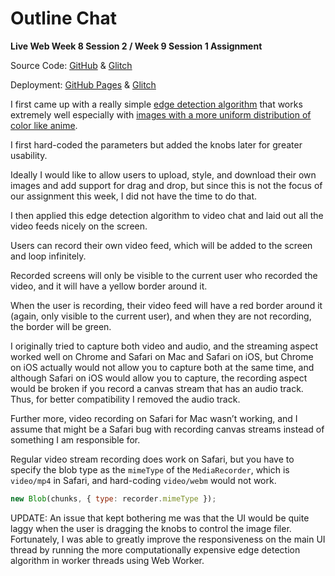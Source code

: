 # Outline Chat

**Live Web Week 8 Session 2 / Week 9 Session 1 Assignment**

Source Code: [GitHub](https://github.com/zhumingcheng697/Live-Web/tree/main/outline-chat) & [Glitch](https://glitch.com/edit/#!/mccoy-zhu-outline-chat)

Deployment: [GitHub Pages](https://zhumingcheng697.github.io/Live-Web/outline-chat) & [Glitch](https://mccoy-zhu-outline-chat.glitch.me/)

I first came up with a really simple [edge detection algorithm](https://github.com/zhumingcheng697/Live-Web/blob/main/outline-chat/edge-detector.js) that works extremely well especially with [images with a more uniform distribution of color like anime](https://zhumingcheng697.github.io/Live-Web/outline-chat/86.html).

I first hard-coded the parameters but added the knobs later for greater usability.

Ideally I would like to allow users to upload, style, and download their own images and add support for drag and drop, but since this is not the focus of our assignment this week, I did not have the time to do that.

I then applied this edge detection algorithm to video chat and laid out all the video feeds nicely on the screen.

Users can record their own video feed, which will be added to the screen and loop infinitely.

Recorded screens will only be visible to the current user who recorded the video, and it will have a yellow border around it.

When the user is recording, their video feed will have a red border around it (again, only visible to the current user), and when they are not recording, the border will be green.

I originally tried to capture both video and audio, and the streaming aspect worked well on Chrome and Safari on Mac and Safari on iOS, but Chrome on iOS actually would not allow you to capture both at the same time, and although Safari on iOS would allow you to capture, the recording aspect would be broken if you record a canvas stream that has an audio track. Thus, for better compatibility I removed the audio track.

Further more, video recording on Safari for Mac wasn’t working, and I assume that might be a Safari bug with recording canvas streams instead of something I am responsible for.

Regular video stream recording does work on Safari, but you have to specify the blob type as the `mimeType` of the `MediaRecorder`, which is `video/mp4` in Safari, and hard-coding `video/webm` would not work.

```js
new Blob(chunks, { type: recorder.mimeType });
```

UPDATE: An issue that kept bothering me was that the UI would be quite laggy when the user is dragging the knobs to control the image filer. Fortunately, I was able to greatly improve the responsiveness on the main UI thread by running the more computationally expensive edge detection algorithm in worker threads using Web Worker.
